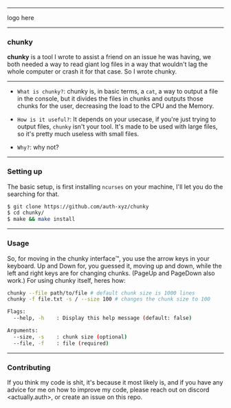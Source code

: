 -----

logo here

-----

### chunky

**chunky** is a tool I wrote to assist a friend on an issue he was having, we both needed a way to read giant log files in a way that wouldn't lag the whole computer or crash it for that case. So I wrote chunky.


-----

- `What is chunky?`:
	chunky is, in basic terms, a `cat`, a way to output a file in the console, but it divides the files in chunks and outputs those chunks for the user, decreasing the load to the CPU and the Memory.

- `How is it useful?`:
	It depends on your usecase, if you're just trying to output files, `chunky` isn't your tool. It's made to be used with large files, so it's pretty much useless with small files.

- `Why?`:
    why not?

----

### Setting up

The basic setup, is first installing `ncurses` on your machine, I'll let you do the searching for that.


```bash
$ git clone https://github.com/auth-xyz/chunky
$ cd chunky/
$ make && make install 
```

----

### Usage 

So, for moving in the chunky interface:tm:, you use the arrow keys in your keyboard. Up and Down for, you guessed it, moving up and down, while the left and right keys are for changing chunks. (PageUp and PageDown also work.)
For using chunky itself, heres how:


```bash
chunky --file path/to/file # default chunk size is 1000 lines
chunky -f file.txt -s / --size 100 # changes the chunk size to 100 

Flags:
  --help, -h    : Display this help message (default: false)

Arguments:
  --size, -s    : chunk size (optional)
  --file, -f    : file (required)

```

----

### Contributing

If you think my code is shit, it's because it most likely is, and if you have any advice for me on how to improve my code, please reach out on discord <actually.auth>, or create an issue on this repo.

